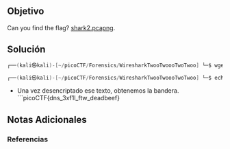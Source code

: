 ## Objetivo 

Can you find the flag? [shark2.pcapng](https://mercury.picoctf.net/static/75300327ce3b9f252e9b8911997c8b0a/shark2.pcapng).

## Solución  

```java
┌──(kali㉿kali)-[~/picoCTF/Forensics/WiresharkTwooTwoooTwoTwoo] └─$ wget https://mercury.picoctf.net/static/75300327ce3b9f252e9b8911997c8b0a/shark2.pcapng --2024-10-26 04:22:34-- https://mercury.picoctf.net/static/75300327ce3b9f252e9b8911997c8b0a/shark2.pcapng Resolving mercury.picoctf.net (mercury.picoctf.net)... 18.189.209.142 Connecting to mercury.picoctf.net (mercury.picoctf.net)|18.189.209.142|:443... connected. HTTP request sent, awaiting response... 200 OK Length: 3520112 (3.4M) [application/octet-stream] Saving to: ‘shark2.pcapng’ shark2.pcapng 100%[============================================>] 3.36M 3.99MB/s in 0.8s 2024-10-26 04:22:36 (3.99 MB/s) - ‘shark2.pcapng’ saved [3520112/3520112] ┌──(kali㉿kali)-[~/picoCTF/Forensics/WiresharkTwooTwoooTwoTwoo] └─$ file shark2.pcapng shark2.pcapng: pcapng capture file - version 1.0 ┌──(kali㉿kali)-[~/picoCTF/Forensics/WiresharkTwooTwoooTwoTwoo] └─$ strings shark2.pcapng | grep picoCTF picoCTF{bfe48e8500c454d647c55a4471985e776a07b26cba64526713f43758599aa98b} picoCTF{bda69bdf8f570a9aaab0e4108a0fa5f64cb26ba7d2269bb63f68af5d98b98245} picoCTF{fe83bcb6cfd43d3b79392f6a4232685f6ed4e7a789c2ce559cf3c1ab6adbe34b} . . . picoCTF{7282e048d6d32383b65f3a03b1101219ac73f7f538446b78d1b2b334e0985447} picoCTF{98406c4acbf0f57b3ccbc923aab5a603d70f86d507f422d9bd8656398f53433e} picoCTF{3fe0b2788f30d9cb9f77d3b2752f13c554fe7f0e7a2883e57c8a44b34f35675c} ┌──(kali㉿kali)-[~/picoCTF/Forensics/WiresharkTwooTwoooTwoTwoo] └─$ wireshark shark2.pcapng

```

```java
┌──(kali㉿kali)-[~/picoCTF/Forensics/WiresharkTwooTwoooTwoTwoo] └─$ echo cGljb0NURntkbnNfM3hmMWxfZnR3X2RlYWRiZWVmfQ== | base64 -d picoCTF{dns_3xf1l_ftw_deadbeef}
```

-  Una vez desencriptado ese texto, obtenemos la bandera. ```picoCTF{dns_3xf1l_ftw_deadbeef}
## Notas Adicionales 

### Referencias
